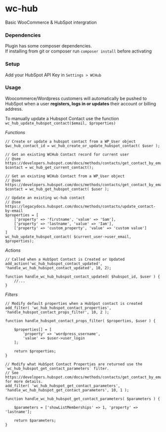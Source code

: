# wc-hub
Basic WooCommerce & HubSpot intergration

### Dependencies

Plugin has some composer dependencies.  
If installing from git or composer run `composer install` before activating 

### Setup

Add your HubSpot API Key in `Settings > WCHub` 

### Usage

Woocommerce/Wordpress customers will automatically be pushed to HubSpot when a user **registers, logs in or updates** their account or billing address.

To manually update a Hubspot Contact use the function `wc_hub_update_hubspot_contact($email, $properties)`

*Functions*

```
// Create or update a hubspot contact from a WP_User object
$wc_hub_contact_id = wc_hub_create_or_update_hubspot_contact( $user );

// Get an existing WCHub Contact record for current user
// @see https://developers.hubspot.com/docs/methods/contacts/get_contact_by_email
$contact = wc_hub_get_current_contact();

// Get an existing WCHub Contact from a WP_User object
// @see https://developers.hubspot.com/docs/methods/contacts/get_contact_by_email
$contact = wc_hub_get_hubspot_contact( $user );

// Update an existing wc-hub contact
// @see https://legacydocs.hubspot.com/docs/methods/contacts/update_contact-by-email 
$properties = [
    ['property' => 'firstname', 'value' => 'Sam'], 
    ['property' => 'lastname', 'value' => 'Iam'],
    ['property' => 'custom_property', 'value' => 'custom value']
]
wc_hub_update_hubspot_contact( $current_user->user_email, $properties);
```

*Actions*

```
// Called when a HubSpot Contact is Created or Updated
add_action('wc_hub_hubspot_contact_updated', 'handle_wc_hub_hubspot_contact_updated', 10, 2);

function handle_wc_hub_hubspot_contact_updated( $hubspot_id, $user ) { 
    //... 
}
```

*Filters*

```
// Modify default properties when a HubSpot contact is created
add_filter( 'wc_hub_hubspot_contact_properties', 'handle_hubspot_contact_props_filter', 10, 2 );

function handle_hubspot_contact_props_filter( $properties, $user ) {

    $properties[] = [
        'property' => 'wordpress_username',
        'value' => $user->user_login
    ];

    return $properties;
}

```

```
// Modify what HubSpot Contact Properties are returned use the `wc_hub_hubspot_get_contact_parameters` filter.
// See https://developers.hubspot.com/docs/methods/contacts/get_contact_by_email  for more details.
add_filter( 'wc_hub_hubspot_get_contact_parameters', 'handle_wc_hub_hubspot_get_contact_parameters', 10, 1 );

function handle_wc_hub_hubspot_get_contact_parameters( $parameters ) {

    $parameters = ['showListMemberships' => 1, 'property' => 'lastname'];

    return $parameters;
}
```
